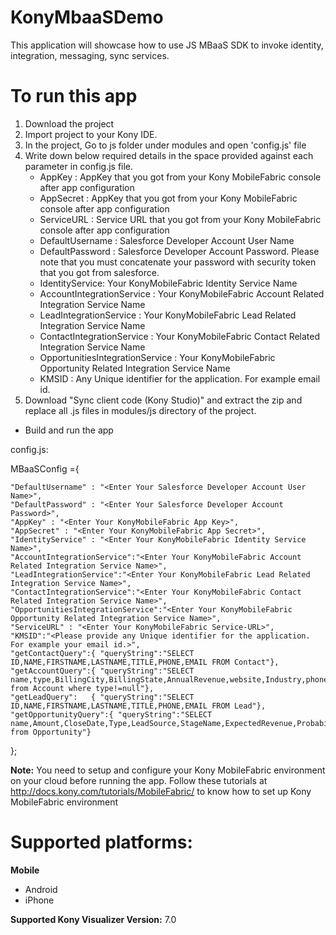 KonyMbaaSDemo
=========

This application will showcase how to use JS MBaaS SDK to invoke identity, integration, messaging, sync services.

# To run this app

1. Download the project
2. Import project to your Kony IDE.
3. In the project, Go to js folder under modules and open 'config.js' file
4. Write down below required details in the space provided against each parameter in config.js file.
	* AppKey : AppKey that you got from your Kony MobileFabric console after app configuration  
	* AppSecret : AppKey that you got from your Kony MobileFabric console after app configuration  
	* ServiceURL : Service URL that you got from your Kony MobileFabric console after app configuration 
	* DefaultUsername :  Salesforce Developer Account User Name
	* DefaultPassword : Salesforce Developer Account Password. Please note that you must concatenate your password with security token that you got from salesforce.
	* IdentityService: Your KonyMobileFabric Identity Service Name
	* AccountIntegrationService : Your KonyMobileFabric Account Related Integration Service Name
	* LeadIntegrationService : Your KonyMobileFabric Lead Related Integration Service Name
	* ContactIntegrationService : Your KonyMobileFabric Contact Related Integration Service Name
	* OpportunitiesIntegrationService : Your KonyMobileFabric Opportunity Related Integration Service Name
	* KMSID : Any Unique identifier for the application. For example email id.
5. Download "Sync client code (Kony Studio)" and extract the zip and replace all .js files in modules/js directory of the project.
* Build and run the app
 
config.js:

MBaaSConfig ={	

	"DefaultUsername" : "<Enter Your Salesforce Developer Account User Name>", 
    "DefaultPassword" : "<Enter Your Salesforce Developer Account Password>",    
	"AppKey" : "<Enter Your KonyMobileFabric App Key>", 
    "AppSecret" : "<Enter Your KonyMobileFabric App Secret>", 
    "IdentityService" : "<Enter Your KonyMobileFabric Identity Service Name>",
    "AccountIntegrationService":"<Enter Your KonyMobileFabric Account Related Integration Service Name>",
    "LeadIntegrationService":"<Enter Your KonyMobileFabric Lead Related Integration Service Name>",
	"ContactIntegrationService":"<Enter Your KonyMobileFabric Contact Related Integration Service Name>",
    "OpportunitiesIntegrationService":"<Enter Your KonyMobileFabric Opportunity Related Integration Service Name>",
    "ServiceURL" : "<Enter Your KonyMobileFabric Service-URL>",
    "KMSID":"<Please provide any Unique identifier for the application. For example your email id.>",    
    "getContactQuery":{ "queryString":"SELECT ID,NAME,FIRSTNAME,LASTNAME,TITLE,PHONE,EMAIL FROM Contact"},
    "getAccountQuery":{ "queryString":"SELECT name,type,BillingCity,BillingState,AnnualRevenue,website,Industry,phone,BillingStreet from Account where type!=null"},
    "getLeadQuery":   { "queryString":"SELECT ID,NAME,FIRSTNAME,LASTNAME,TITLE,PHONE,EMAIL FROM Lead"},
    "getOpportunityQuery":{ "queryString":"SELECT name,Amount,CloseDate,Type,LeadSource,StageName,ExpectedRevenue,Probability from Opportunity"}
};
	

**Note:**
You need to setup and configure your Kony MobileFabric environment on your cloud before running the app. Follow these tutorials at  http://docs.kony.com/tutorials/MobileFabric/ to know how to set up Kony MobileFabric environment

# Supported platforms:
**Mobile**
 * Android
 * iPhone

 **Supported Kony Visualizer Version:** 7.0

